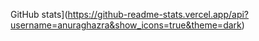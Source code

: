  GitHub stats](https://github-readme-stats.vercel.app/api?username=anuraghazra&show_icons=true&theme=dark)

